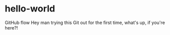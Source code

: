 # hello-world
GitHub flow
Hey man trying this Git out for the first time, what's up, if you're here?!
